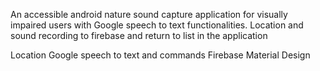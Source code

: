 An accessible android nature sound capture application for visually impaired users with Google speech to text functionalities. Location and sound recording to firebase and return to list in the application

Location
Google speech to text and commands
Firebase
Material Design

